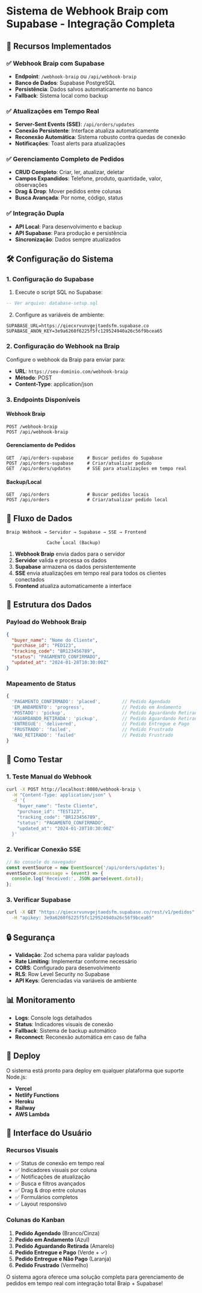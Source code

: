 # Sistema de Webhook Braip com Supabase - Integração Completa

## 🚀 Recursos Implementados

### ✅ **Webhook Braip com Supabase**
- **Endpoint**: `/webhook-braip` ou `/api/webhook-braip`
- **Banco de Dados**: Supabase PostgreSQL
- **Persistência**: Dados salvos automaticamente no banco
- **Fallback**: Sistema local como backup

### ✅ **Atualizações em Tempo Real**
- **Server-Sent Events (SSE)**: `/api/orders/updates`
- **Conexão Persistente**: Interface atualiza automaticamente
- **Reconexão Automática**: Sistema robusto contra quedas de conexão
- **Notificações**: Toast alerts para atualizações

### ✅ **Gerenciamento Completo de Pedidos**
- **CRUD Completo**: Criar, ler, atualizar, deletar
- **Campos Expandidos**: Telefone, produto, quantidade, valor, observações
- **Drag & Drop**: Mover pedidos entre colunas
- **Busca Avançada**: Por nome, código, status

### ✅ **Integração Dupla**
- **API Local**: Para desenvolvimento e backup
- **API Supabase**: Para produção e persistência
- **Sincronização**: Dados sempre atualizados

## 🛠️ Configuração do Sistema

### 1. **Configuração do Supabase**

1. Execute o script SQL no Supabase:
```sql
-- Ver arquivo: database-setup.sql
```

2. Configure as variáveis de ambiente:
```env
SUPABASE_URL=https://qiecxrvunvgejtaedsfm.supabase.co
SUPABASE_ANON_KEY=3e9a6260f6225f5fc129524940a26c56f9bcea65
```

### 2. **Configuração do Webhook na Braip**

Configure o webhook da Braip para enviar para:
- **URL**: `https://seu-dominio.com/webhook-braip`
- **Método**: POST
- **Content-Type**: application/json

### 3. **Endpoints Disponíveis**

#### Webhook Braip
```
POST /webhook-braip
POST /api/webhook-braip
```

#### Gerenciamento de Pedidos
```
GET  /api/orders-supabase     # Buscar pedidos do Supabase
POST /api/orders-supabase     # Criar/atualizar pedido
GET  /api/orders/updates      # SSE para atualizações em tempo real
```

#### Backup/Local
```
GET  /api/orders              # Buscar pedidos locais
POST /api/orders              # Criar/atualizar pedido local
```

## 📡 **Fluxo de Dados**

```
Braip Webhook → Servidor → Supabase → SSE → Frontend
                    ↓
               Cache Local (Backup)
```

1. **Webhook Braip** envia dados para o servidor
2. **Servidor** valida e processa os dados
3. **Supabase** armazena os dados persistentemente
4. **SSE** envia atualizações em tempo real para todos os clientes conectados
5. **Frontend** atualiza automaticamente a interface

## 🔧 **Estrutura dos Dados**

### Payload do Webhook Braip
```json
{
  "buyer_name": "Nome do Cliente",
  "purchase_id": "PED123",
  "tracking_code": "BR123456789",
  "status": "PAGAMENTO_CONFIRMADO",
  "updated_at": "2024-01-28T10:30:00Z"
}
```

### Mapeamento de Status
```javascript
{
  'PAGAMENTO_CONFIRMADO': 'placed',        // Pedido Agendado
  'EM_ANDAMENTO': 'progress',              // Pedido em Andamento
  'POSTADO': 'pickup',                     // Pedido Aguardando Retirada
  'AGUARDANDO_RETIRADA': 'pickup',         // Pedido Aguardando Retirada
  'ENTREGUE': 'delivered',                 // Pedido Entregue e Pago
  'FRUSTRADO': 'failed',                   // Pedido Frustrado
  'NAO_RETIRADO': 'failed'                 // Pedido Frustrado
}
```

## 🚀 **Como Testar**

### 1. **Teste Manual do Webhook**
```bash
curl -X POST http://localhost:8080/webhook-braip \
  -H "Content-Type: application/json" \
  -d '{
    "buyer_name": "Teste Cliente",
    "purchase_id": "TEST123",
    "tracking_code": "BR123456789",
    "status": "PAGAMENTO_CONFIRMADO",
    "updated_at": "2024-01-28T10:30:00Z"
  }'
```

### 2. **Verificar Conexão SSE**
```javascript
// No console do navegador
const eventSource = new EventSource('/api/orders/updates');
eventSource.onmessage = (event) => {
  console.log('Received:', JSON.parse(event.data));
};
```

### 3. **Verificar Supabase**
```bash
curl -X GET "https://qiecxrvunvgejtaedsfm.supabase.co/rest/v1/pedidos" \
  -H "apikey: 3e9a6260f6225f5fc129524940a26c56f9bcea65"
```

## 🔒 **Segurança**

- **Validação**: Zod schema para validar payloads
- **Rate Limiting**: Implementar conforme necessário
- **CORS**: Configurado para desenvolvimento
- **RLS**: Row Level Security no Supabase
- **API Keys**: Gerenciadas via variáveis de ambiente

## 📊 **Monitoramento**

- **Logs**: Console logs detalhados
- **Status**: Indicadores visuais de conexão
- **Fallback**: Sistema de backup automático
- **Reconnect**: Reconexão automática em caso de falha

## 🚀 **Deploy**

O sistema está pronto para deploy em qualquer plataforma que suporte Node.js:
- **Vercel**
- **Netlify Functions**
- **Heroku**
- **Railway**
- **AWS Lambda**

## 📱 **Interface do Usuário**

### Recursos Visuais
- ✅ Status de conexão em tempo real
- ✅ Indicadores visuais por coluna
- ✅ Notificações de atualização
- ✅ Busca e filtros avançados
- ✅ Drag & drop entre colunas
- ✅ Formulários completos
- ✅ Layout responsivo

### Colunas do Kanban
1. **Pedido Agendado** (Branco/Cinza)
2. **Pedido em Andamento** (Azul)
3. **Pedido Aguardando Retirada** (Amarelo)
4. **Pedido Entregue e Pago** (Verde + ✓)
5. **Pedido Entregue e Não Pago** (Laranja)
6. **Pedido Frustrado** (Vermelho)

O sistema agora oferece uma solução completa para gerenciamento de pedidos em tempo real com integração total Braip + Supabase!
